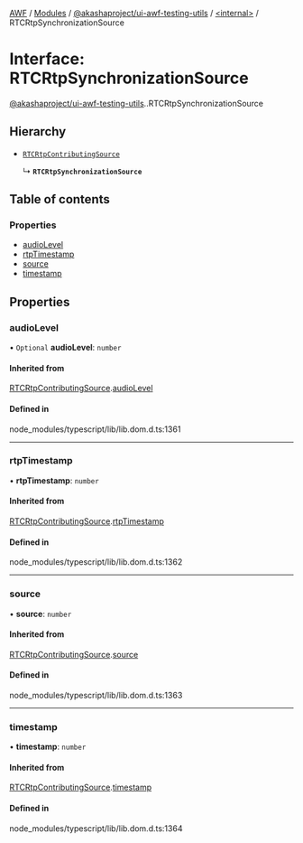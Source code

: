 [AWF](../README.md) / [Modules](../modules.md) / [@akashaproject/ui-awf-testing-utils](../modules/akashaproject_ui_awf_testing_utils.md) / [<internal\>](../modules/akashaproject_ui_awf_testing_utils._internal_.md) / RTCRtpSynchronizationSource

# Interface: RTCRtpSynchronizationSource

[@akashaproject/ui-awf-testing-utils](../modules/akashaproject_ui_awf_testing_utils.md).[<internal>](../modules/akashaproject_ui_awf_testing_utils._internal_.md).RTCRtpSynchronizationSource

## Hierarchy

- [`RTCRtpContributingSource`](akashaproject_ui_awf_testing_utils._internal_.RTCRtpContributingSource.md)

  ↳ **`RTCRtpSynchronizationSource`**

## Table of contents

### Properties

- [audioLevel](akashaproject_ui_awf_testing_utils._internal_.RTCRtpSynchronizationSource.md#audiolevel)
- [rtpTimestamp](akashaproject_ui_awf_testing_utils._internal_.RTCRtpSynchronizationSource.md#rtptimestamp)
- [source](akashaproject_ui_awf_testing_utils._internal_.RTCRtpSynchronizationSource.md#source)
- [timestamp](akashaproject_ui_awf_testing_utils._internal_.RTCRtpSynchronizationSource.md#timestamp)

## Properties

### audioLevel

• `Optional` **audioLevel**: `number`

#### Inherited from

[RTCRtpContributingSource](akashaproject_ui_awf_testing_utils._internal_.RTCRtpContributingSource.md).[audioLevel](akashaproject_ui_awf_testing_utils._internal_.RTCRtpContributingSource.md#audiolevel)

#### Defined in

node_modules/typescript/lib/lib.dom.d.ts:1361

___

### rtpTimestamp

• **rtpTimestamp**: `number`

#### Inherited from

[RTCRtpContributingSource](akashaproject_ui_awf_testing_utils._internal_.RTCRtpContributingSource.md).[rtpTimestamp](akashaproject_ui_awf_testing_utils._internal_.RTCRtpContributingSource.md#rtptimestamp)

#### Defined in

node_modules/typescript/lib/lib.dom.d.ts:1362

___

### source

• **source**: `number`

#### Inherited from

[RTCRtpContributingSource](akashaproject_ui_awf_testing_utils._internal_.RTCRtpContributingSource.md).[source](akashaproject_ui_awf_testing_utils._internal_.RTCRtpContributingSource.md#source)

#### Defined in

node_modules/typescript/lib/lib.dom.d.ts:1363

___

### timestamp

• **timestamp**: `number`

#### Inherited from

[RTCRtpContributingSource](akashaproject_ui_awf_testing_utils._internal_.RTCRtpContributingSource.md).[timestamp](akashaproject_ui_awf_testing_utils._internal_.RTCRtpContributingSource.md#timestamp)

#### Defined in

node_modules/typescript/lib/lib.dom.d.ts:1364
